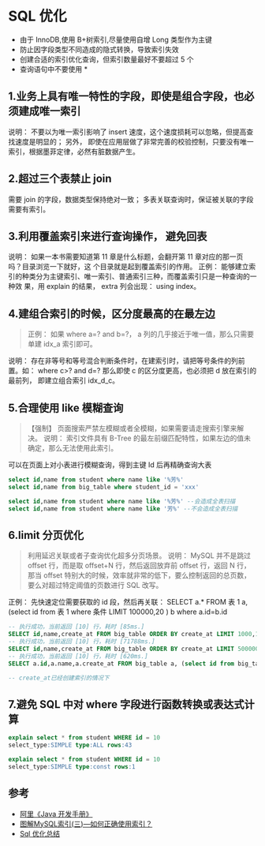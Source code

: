 # SQL 优化

- 由于 InnoDB,使用 B+树索引,尽量使用自增 Long 类型作为主键
- 防止因字段类型不同造成的隐式转换，导致索引失效
- 创建合适的索引优化查询，但索引数量最好不要超过 5 个
- 查询语句中不要使用 \*

## 1.业务上具有唯一特性的字段，即使是组合字段，也必须建成唯一索引

说明： 不要以为唯一索引影响了 insert 速度，这个速度损耗可以忽略，但提高查找速度是明显的； 另外，
即使在应用层做了非常完善的校验控制，只要没有唯一索引，根据墨菲定律，必然有脏数据产生。

## 2.超过三个表禁止 join

需要 join 的字段，数据类型保持绝对一致； 多表关联查询时，保证被关联的字段需要有索引。

## 3.利用覆盖索引来进行查询操作， 避免回表

说明： 如果一本书需要知道第 11 章是什么标题，会翻开第 11 章对应的那一页吗？目录浏览一下就好，这
个目录就是起到覆盖索引的作用。
正例： 能够建立索引的种类分为主键索引、唯一索引、普通索引三种，而覆盖索引只是一种查询的一种效
果，用 explain 的结果， extra 列会出现： using index。

## 4.建组合索引的时候，区分度最高的在最左边

> 正例： 如果 where a=? and b=?， a 列的几乎接近于唯一值，那么只需要单建 idx_a 索引即可。

说明： 存在非等号和等号混合判断条件时，在建索引时，请把等号条件的列前置。如： where c>? and d=?
那么即使 c 的区分度更高，也必须把 d 放在索引的最前列， 即建立组合索引 idx_d_c。

## 5.合理使用 like 模糊查询

> 【强制】 页面搜索严禁左模糊或者全模糊，如果需要请走搜索引擎来解决。
> 说明： 索引文件具有 B-Tree 的最左前缀匹配特性，如果左边的值未确定，那么无法使用此索引。

可以在页面上对小表进行模糊查询，得到主键 Id 后再精确查询大表

```sql
select id,name from student where name like '%芳%'
select id,name from big_table where student_id = 'xxx'
```

```sql
select id,name from student where name like '%芳%' --会造成全表扫描
select id,name from student where name like '芳%' --不会造成全表扫描
```

## 6.limit 分页优化

> 利用延迟关联或者子查询优化超多分页场景。
> 说明： MySQL 并不是跳过 offset 行，而是取 offset+N 行，然后返回放弃前 offset 行，返回 N 行，那当
> offset 特别大的时候，效率就非常的低下，要么控制返回的总页数，要么对超过特定阈值的页数进行 SQL
> 改写。

正例： 先快速定位需要获取的 id 段，然后再关联：
SELECT a.\* FROM 表 1 a, (select id from 表 1 where 条件 LIMIT 100000,20 ) b where a.id=b.id

```sql
-- 执行成功，当前返回 [10] 行，耗时 [85ms.]
SELECT id,name,create_at FROM big_table ORDER BY create_at LIMIT 1000,10
-- 执行成功，当前返回 [10] 行，耗时 [71788ms.]
SELECT id,name,create_at FROM big_table ORDER BY create_at LIMIT 500000,10
-- 执行成功，当前返回 [10] 行，耗时 [620ms.]
SELECT a.id,a.name,a.create_at FROM big_table a, (select id from big_table ORDER BY create_at LIMIT 500000,10) b where a.id = b.id;

-- create_at已经创建索引的情况下
```

## 7.避免 SQL 中对 where 字段进行函数转换或表达式计算

```sql
explain select * from student WHERE id = 10
select_type:SIMPLE type:ALL rows:43

explain select * from student WHERE id = 10
select_type:SIMPLE type:const rows:1
```

## 参考

- [阿里《Java 开发手册》](https://github.com/alibaba/p3c)
- [图解MySQL索引(三)—如何正确使用索引？](https://www.cnblogs.com/liqiangchn/p/13155536.html)
- [Sql 优化总结](https://www.cnblogs.com/joeyJss/p/11096597.html)
